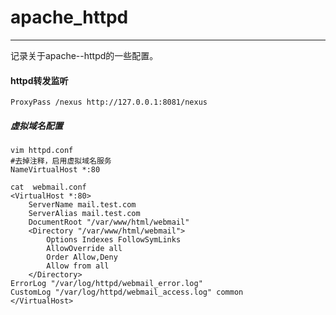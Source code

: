 # apache_httpd

***
记录关于apache--httpd的一些配置。


#### httpd转发监听

	ProxyPass /nexus http://127.0.0.1:8081/nexus

##### 虚拟域名配置

	vim httpd.conf
	#去掉注释，启用虚拟域名服务
	NameVirtualHost *:80

	cat  webmail.conf
	<VirtualHost *:80>
	    ServerName mail.test.com
	    ServerAlias mail.test.com
	    DocumentRoot "/var/www/html/webmail"
	    <Directory "/var/www/html/webmail">
	        Options Indexes FollowSymLinks
	        AllowOverride all
	        Order Allow,Deny
	        Allow from all
	    </Directory>
    ErrorLog "/var/log/httpd/webmail_error.log"
    CustomLog "/var/log/httpd/webmail_access.log" common
	</VirtualHost>

